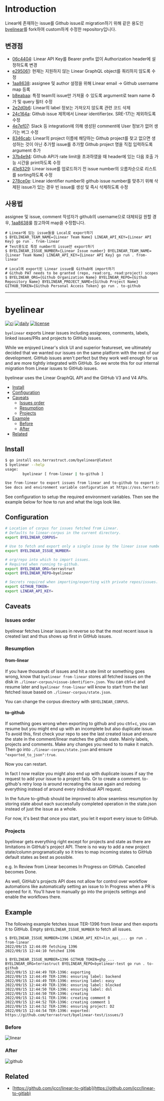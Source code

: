 # Introduction
Linear에 존재하는 issue를 Github issue로 migration하기 위해 같은 용도인 [byelinear](https://github.com/terrastruct/byelinear)를 fork하여 custom하게 수정한 repository입니다.

## 변경점
- [06c4404](https://github.com/portone-io/byelinear/commit/06c4404dc8152097cc433508958b4c71dcc19bb5): Linear API Key를 Bearer prefix 없이 Authorization header에 설정하도록 변경
- [e295061](https://github.com/portone-io/byelinear/commit/e2950616f21adad7c36ba164192db28071371a3c): 현재는 지원하지 않는 Linear GraphQL object를 쿼리하지 않도록 수정
- [1aa8638](https://github.com/portone-io/byelinear/commit/1aa8638980e8468065cea830bc585662df4b3e3e): assignee 및 author 설정을 위해 Linear email -> Github username map 등록
- [b8eabaa](https://github.com/portone-io/byelinear/commit/b8eabaa9368fe52319b935b8ebbe9b8216a23e61): 특정 team의 issue만 가져올 수 있도록 argument로 team name 추가 및 query 필터 수정
- [2e2d0b6](https://github.com/portone-io/byelinear/commit/2e2d0b655606646731d9a63f38e7619bcfe61928): Linear의 label 정보는 가져오지 않도록 관련 코드 삭제
- [24c164a](https://github.com/portone-io/byelinear/commit/24c164a89f343300e00cee93fdab79ebf9b376d2): Github issue 제목에서 Linear identifier(ex. SRE-17)는 제외하도록 수정
- [4e7ef07](https://github.com/portone-io/byelinear/commit/4e7ef07e46eba76abf8b79c45d18461ca66c6d33): Slack 등 integration에 의해 생성된 comment에 User 정보가 없어 생기는 버그 수정
- [8346cab](https://github.com/portone-io/byelinear/commit/8346cabc8c206ffc112049ee761c37da5334728d): Linear의 project 이름에 해당하는 Github project를 찾고 없으면 생성하는 것이 아닌 추가할 issue를 추가할 Github project 명을 직접 입력하도록 argument 추가
- [37b4e94](https://github.com/portone-io/byelinear/commit/37b4e94e2f2c070c3e6392b9e5823422c6779794): Github API가 rate limit을 초과하였을 때 header에 있는 다음 호출 가능 시간을 print하도록 수정
- [41e8329](https://github.com/portone-io/byelinear/commit/41e8329544ab680065fc030275c1701dc9526fa9): Linear issue를 업로드하기 전 issue number의 오름차순으로 리스트를 sorting하도록 수정
- [278ce0e](https://github.com/portone-io/byelinear/commit/278ce0e61b2d1a5466095447c7b49c7d8eb07b5f): Linear identifier number와 github issue number를 맞추기 위해 삭제된 issue가 있는 경우 빈 issue를 생성 및 즉시 삭제하도록 수정

## 사용법
assignee 및 issue, comment 작성자가 github의 username으로 대체되길 원할 경우, [1aa8638](https://github.com/portone-io/byelinear/commit/1aa8638980e8468065cea830bc585662df4b3e3e)룰 참고하여 map을 수정합니다.
```shell
# Linear에 있는 issue들을 Local로 export하기
$ BYELINEAR_TEAM_NAME={Linear Team Name} LINEAR_API_KEY={Linear API Key} go run . from-linear
# Test용도로 특정 number의 issue만 export하기
$ BYELINEAR_ISSUE_NUMBER={Linear Issue number} BYELINEAR_TEAM_NAME={Linear Team Name} LINEAR_API_KEY={Linear API Key} go run . from-linear

# Local에 export된 Linear issue를 Github에 import하기
# Github PAT needs to be granted (repo, read:org, read:project) scopes
$ BYELINEAR_ORG={Github Organization Name} BYELINEAR_REPO={Github Repository Name} BYELINEAR_PROJECT_NAME={Github Project Name} GITHUB_TOKEN={Github Personal Access Token} go run . to-github
```

------

# byelinear

[![ci](https://github.com/terrastruct/byelinear/actions/workflows/ci.yml/badge.svg)](https://github.com/terrastruct/byelinear/actions/workflows/ci.yml)
[![daily](https://github.com/terrastruct/byelinear/actions/workflows/daily.yml/badge.svg)](https://github.com/terrastruct/byelinear/actions/workflows/daily.yml)
[![license](https://img.shields.io/github/license/terrastruct/byelinear?color=9cf)](./LICENSE)

`byelinear` exports Linear issues including assignees, comments, labels, linked issues/PRs and projects to GitHub issues.

While we enjoyed Linear's slick UI and superior featureset, we ultimately decided that we
wanted our issues on the same platform with the rest of our development. GitHub issues
aren't perfect but they work well enough for us and are more tightly integrated with
GitHub. So we wrote this for our internal migration from Linear issues to GitHub issues.

byelinear uses the Linear GraphQL API and the GitHub V3 and V4 APIs.

<!-- toc -->
- <a href="#install" id="toc-install">Install</a>
- <a href="#configuration" id="toc-configuration">Configuration</a>
- <a href="#caveats" id="toc-caveats">Caveats</a>
  - <a href="#issues-order" id="toc-issues-order">Issues order</a>
  - <a href="#resumption" id="toc-resumption">Resumption</a>
  - <a href="#projects" id="toc-projects">Projects</a>
- <a href="#example" id="toc-example">Example</a>
  - <a href="#before" id="toc-before">Before</a>
  - <a href="#after" id="toc-after">After</a>
- <a href="#related" id="toc-related">Related</a>

## Install

```sh
$ go install oss.terrastruct.com/byelinear@latest
$ byelinear --help
usage:
        byelinear [ from-linear | to-github ]

Use from-linear to export issues from linear and to-github to export issues to github.
See docs and environment variable configuration at https://oss.terrastruct.com/byelinear
```

See configuration to setup the required environment variables. Then see the example below
for how to run and what the logs look like.

## Configuration

```sh
# Location of corpus for issues fetched from Linear.
# Defaults to linear-corpus in the current directory.
export BYELINEAR_CORPUS=

# Use to fetch and export only a single issue by the linear issue number. Useful for testing.
export BYELINEAR_ISSUE_NUMBER=

# org/repo into which to import issues.
# Required when running to-github.
export BYELINEAR_ORG=terrastruct
export BYELINEAR_REPO=byelinear

# Secrets required when importing/exporting with private repos/issues.
export GITHUB_TOKEN=
export LINEAR_API_KEY=
```

## Caveats

### Issues order

byelinear fetches Linear issues in reverse so that the most recent issue is created last
and thus shows up first in GitHub issues.

### Resumption

#### from-linear

If you have thousands of issues and hit a rate limit or something goes wrong, know that
`byelinear from-linear` stores all fetched issues on the disk in
`./linear-corpus/<issue-identifier>.json`. You can ctrl+c and resume later and `byelinear
from-linear` will know to start from the last fetched issue based on
`./linear-corpus/state.json`.

You can change the corpus directory with `$BYELINEAR_CORPUS`.

#### to-github

If something goes wrong when exporting to github and you ctrl+c, you can resume but you
might end up with an incomplete but also duplicate issue. To avoid this, first check your
repo to see the last created issue and ensure the state in the comment/linear matches the
github state. Mainly labels, projects and comments. Make any changes you need to to make
it match. Then go into `./linear-corpus/state.json` and ensure `"exported_to_json":true`.

Now you can restart.

In fact I now realize you might also end up with duplicate issues if say the request to
add your issue to a project fails. Or to create a comment. to-github's retry loop is
around recreating the issue again and redoing everything instead of around every
individual API request.

In the future to-github should be improved to allow seamless resumption by storing state
about each successfully completed operation in the state.json instead of just the issue
as a whole.

For now, it's best that once you start, you let it export every issue to GitHub.

### Projects

byelinear gets everything right except for projects and state as there are limitations in
GitHub's project API. There is no way to add a new project state/column programatically so
it tries to map incoming states to GitHub default states as best as possible.

e.g. In Review from Linear becomes In Progress on GitHub. Cancelled becomes Done.

As well, GitHub's projects API does not allow for control over workflow automations like
automatically setting an issue to In Progress when a PR is opened for it. You'll have to
manually go into the projects settings and enable the workflows there.

## Example

The following example fetches issue TER-1396 from linear and then exports it to GitHub.
Empty `$BYELINEAR_ISSUE_NUMBER` to fetch all issues.

```
$ BYELINEAR_ISSUE_NUMBER=1396 LINEAR_API_KEY=lin_api_... go run . from-linear
2022/09/15 12:44:09 fetching 1396
2022/09/15 12:44:10 fetched 1396
```

```
$ BYELINEAR_ISSUE_NUMBER=1396 GITHUB_TOKEN=ghp_... BYELINEAR_ORG=terrastruct BYELINEAR_REPO=byelinear-test go run . to-github
2022/09/15 12:44:49 TER-1396: exporting
2022/09/15 12:44:49 TER-1396: ensuring label: backend
2022/09/15 12:44:49 TER-1396: ensuring label: easy
2022/09/15 12:44:49 TER-1396: ensuring label: blocked
2022/09/15 12:44:50 TER-1396: ensuring label: dsl
2022/09/15 12:44:50 TER-1396: creating
2022/09/15 12:44:51 TER-1396: creating comment 0
2022/09/15 12:44:52 TER-1396: creating comment 1
2022/09/15 12:44:52 TER-1396: ensuring project: D2
2022/09/15 12:44:54 TER-1396: exported: https://github.com/terrastruct/byelinear-test/issues/3
```

### Before

![linear](./TER-1396-linear.png)

### After

![github](./TER-1396-github.png)

## Related

- [https://github.com/jccr/linear-to-gitlab](https://github.com/jccr/linear-to-gitlab)
